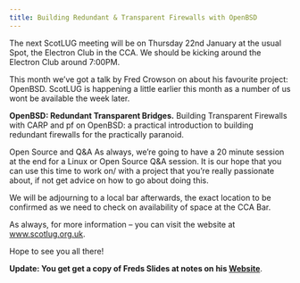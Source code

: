```yaml
---
title: Building Redundant & Transparent Firewalls with OpenBSD
---
```


The next ScotLUG meeting will be on Thursday 22nd January at the usual Spot, the Electron Club in the CCA. We should be kicking around the Electron Club around 7:00PM.

This month we’ve got a talk by Fred Crowson on about his favourite project: OpenBSD. ScotLUG is happening a little earlier this month as a number of us wont be available the week later.

**OpenBSD: Redundant Transparent Bridges.**
Building Transparent Firewalls with CARP and pf on OpenBSD: a practical
introduction to building redundant firewalls for the practically paranoid.

Open Source and Q&A As always, we’re going to have a 20 minute session at the end for a Linux or Open Source Q&A session. It is our hope that you can use this time to work on/ with a project that you’re really passionate about, if not get advice on how to go about doing this.

We will be adjourning to a local bar afterwards, the exact location to be confirmed as we need to check on availability of space at the CCA Bar.

As always, for more information – you can visit the website at <a href="http://www.scotlug.org.uk">www.scotlug.org.uk</a>.

Hope to see you all there!

**Update: You get get a copy of Freds Slides at notes on his [Website](http://www.schoolio.co.uk/diary/2015-01-22/)**.
